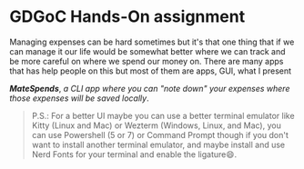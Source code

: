 # GDGoC Hands-On assignment

Managing expenses can be hard sometimes but it's that one thing that if we can manage it our life would be somewhat better where we can track and be more careful on where we spend our money on. There are many apps that has help people on this but most of them are apps, GUI, what I present

**_MateSpends_**, _a CLI app where you can "note down" your expenses where those expenses will be saved locally_.

> P.S.: For a better UI maybe you can use a better terminal emulator like Kitty (Linux and Mac) or Wezterm (Windows, Linux, and Mac), you can use Powershell (5 or 7) or Command Prompt though if you don't want to install another terminal emulator, and maybe install and use Nerd Fonts for your terminal and enable the ligature:smile:.
